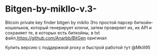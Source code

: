 # Bitgen-by-mikllo-v.3-
Bitcoin private key finder 
bitgen by mikllo 
Это простой парсер биткойн-кошельков, который генерирует ключи, затем проверяет их, их API и сохраняет те, в которых есть биткойны, в txt файл,https://github.com/Anarbb/BitGen оригинал

Купить версию с поддержкой proxy и быстрой работой тут @Mkill95

